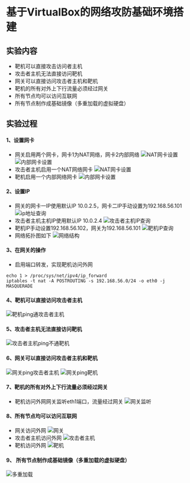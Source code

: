 #	基于VirtualBox的网络攻防基础环境搭建

##	实验内容
*	靶机可以直接攻击访问者主机
*	攻击者主机无法直接访问靶机
*	网关可以直接访问攻击者主机和靶机
*	靶机的所有对外上下行流量必须经过网关
*	所有节点均可以访问互联网
*  所有节点制作成基础镜像（多重加载的虚拟硬盘）

##	实验过程
####  1、设置网卡
- 网关启用两个网卡，网卡1为NAT网络，网卡2内部网络
![NAT网卡设置](images/1.png)
![内部网卡设置](images/2.png)
-  攻击者主机启用一个NAT网络网卡
![NAT网卡设置](images/3.png)
-  靶机启用一个内部网络网卡
![内部网卡设置](images/4.png)
####  2、设置IP
-  网关的网卡一IP使用默认IP 10.0.2.5，网卡二IP手动设置为192.168.56.101
![ip地址查询](images/5.png)
-  攻击者主机主机IP使用默认IP 10.0.2.4
![攻击者主机IP查询](images/6.png)
-  靶机IP手动设置192.168.56.102，网关为192.168.56.101
![靶机IP查询](images/7.png)
-  网络拓扑图如下 
![网络结构](images/8.png)
####  3、在网关的操作
-  启用端口转发，实现靶机访问外网
```shell
echo 1 > /proc/sys/net/ipv4/ip_forward
iptables -t nat -A POSTROUTING -s 192.168.56.0/24 -o eth0 -j MASQUERADE
```
####  4、靶机可以直接访问攻击者主机
![靶机ping通攻击者主机](images/9.png)
####  5、攻击者主机无法直接访问靶机
![攻击者主机ping不通靶机](images/10.png)
####  6、网关可以直接访问攻击者主机和靶机
![网关ping攻击者主机](images/11.png)
![网关ping靶机](images/12.png)
####  7、靶机的所有对外上下行流量必须经过网关
- 靶机访问外网网关监听eth1端口，流量经过网关
![网关监听](images/13.png)
####  8、所有节点均可以访问互联网
- 网关访问外网
![网关](images/14.png)
- 攻击者主机访问外网
![攻击者主机](images/15.png)
- 靶机访问外网
![靶机](images/16.png)
####  9、 所有节点制作成基础镜像（多重加载的虚拟硬盘）
![多重加载](images/17.png)
